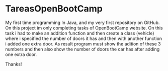 # TareasOpenBootCamp
My first time programming In Java, and my very first repository on GitHub.
On this project im only completing tasks of OpenBootCamp website.
On this task i had to make an addition function and then create a class (vehicle) where i specified the number of doors it has and then with another function i added one extra door. 
As result program must show the adition of these 3 numbers and then also show the number of doors the car has after adding one extra door.


Thanks!
